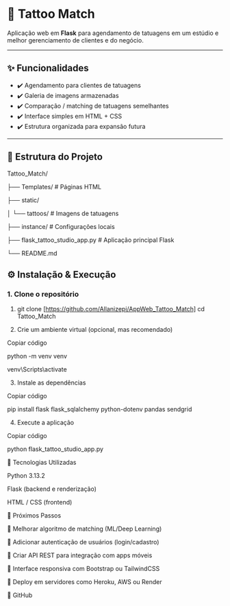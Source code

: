 # 🎨 Tattoo Match

Aplicação web em **Flask** para agendamento de tatuagens em um estúdio e melhor gerenciamento de clientes e do negócio.

---

## ✨ Funcionalidades

- ✔️ Agendamento para clientes de tatuagens  
- ✔️ Galeria de imagens armazenadas  
- ✔️ Comparação / matching de tatuagens semelhantes  
- ✔️ Interface simples em HTML + CSS  
- ✔️ Estrutura organizada para expansão futura  

---

## 📂 Estrutura do Projeto

Tattoo_Match/

├── Templates/ # Páginas HTML

├── static/

│ └── tattoos/ # Imagens de tatuagens

├── instance/ # Configurações locais

├── flask_tattoo_studio_app.py # Aplicação principal Flask

└── README.md


## ⚙️ Instalação & Execução

### 1. Clone o repositório

1. git clone [https://github.com/Allanizepi/AppWeb_Tattoo_Match]
cd Tattoo_Match

2. Crie um ambiente virtual (opcional, mas recomendado)

Copiar código

python -m venv venv

venv\Scripts\activate

3. Instale as dependências

Copiar código

pip install flask flask_sqlalchemy python-dotenv pandas sendgrid

4. Execute a aplicação

Copiar código

python flask_tattoo_studio_app.py


🧰 Tecnologias Utilizadas

Python 3.13.2

Flask (backend e renderização)

HTML / CSS (frontend)

🚀 Próximos Passos

🔹 Melhorar algoritmo de matching (ML/Deep Learning)

🔹 Adicionar autenticação de usuários (login/cadastro)

🔹 Criar API REST para integração com apps móveis

🔹 Interface responsiva com Bootstrap ou TailwindCSS

🔹 Deploy em servidores como Heroku, AWS ou Render

📌 GitHub
